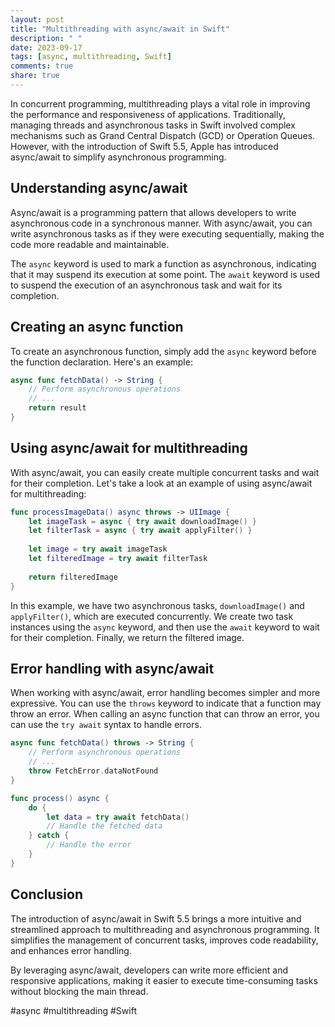 ```yaml
---
layout: post
title: "Multithreading with async/await in Swift"
description: " "
date: 2023-09-17
tags: [async, multithreading, Swift]
comments: true
share: true
---
```


In concurrent programming, multithreading plays a vital role in improving the performance and responsiveness of applications. Traditionally, managing threads and asynchronous tasks in Swift involved complex mechanisms such as Grand Central Dispatch (GCD) or Operation Queues. However, with the introduction of Swift 5.5, Apple has introduced async/await to simplify asynchronous programming.

## Understanding async/await

Async/await is a programming pattern that allows developers to write asynchronous code in a synchronous manner. With async/await, you can write asynchronous tasks as if they were executing sequentially, making the code more readable and maintainable.

The `async` keyword is used to mark a function as asynchronous, indicating that it may suspend its execution at some point. The `await` keyword is used to suspend the execution of an asynchronous task and wait for its completion. 

## Creating an async function

To create an asynchronous function, simply add the `async` keyword before the function declaration. Here's an example:

```swift
async func fetchData() -> String {
    // Perform asynchronous operations
    // ...
    return result
}
```

## Using async/await for multithreading

With async/await, you can easily create multiple concurrent tasks and wait for their completion. Let's take a look at an example of using async/await for multithreading:

```swift
func processImageData() async throws -> UIImage {
    let imageTask = async { try await downloadImage() }
    let filterTask = async { try await applyFilter() }
    
    let image = try await imageTask
    let filteredImage = try await filterTask
    
    return filteredImage
}
```

In this example, we have two asynchronous tasks, `downloadImage()` and `applyFilter()`, which are executed concurrently. We create two task instances using the `async` keyword, and then use the `await` keyword to wait for their completion. Finally, we return the filtered image.

## Error handling with async/await

When working with async/await, error handling becomes simpler and more expressive. You can use the `throws` keyword to indicate that a function may throw an error. When calling an async function that can throw an error, you can use the `try await` syntax to handle errors.

```swift
async func fetchData() throws -> String {
    // Perform asynchronous operations
    // ...
    throw FetchError.dataNotFound
}

func process() async {
    do {
        let data = try await fetchData()
        // Handle the fetched data
    } catch {
        // Handle the error
    }
}
```

## Conclusion

The introduction of async/await in Swift 5.5 brings a more intuitive and streamlined approach to multithreading and asynchronous programming. It simplifies the management of concurrent tasks, improves code readability, and enhances error handling.

By leveraging async/await, developers can write more efficient and responsive applications, making it easier to execute time-consuming tasks without blocking the main thread.

#async #multithreading #Swift